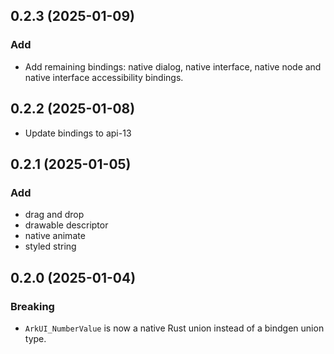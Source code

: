## 0.2.3 (2025-01-09)

### Add

- Add remaining bindings: native dialog, native interface, native node and native interface accessibility bindings.

## 0.2.2 (2025-01-08)

- Update bindings to api-13

## 0.2.1 (2025-01-05)

### Add

- drag and drop
- drawable descriptor
- native animate
- styled string

## 0.2.0 (2025-01-04)

### Breaking

- `ArkUI_NumberValue` is now a native Rust union instead of a bindgen union type.


